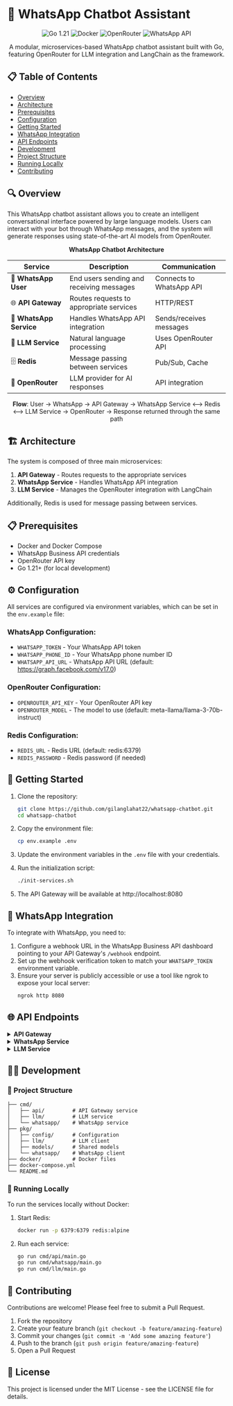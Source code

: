 # 🤖 WhatsApp Chatbot Assistant

<p align="center">
  <img src="https://img.shields.io/badge/Go-1.21-00ADD8?style=for-the-badge&logo=go" alt="Go 1.21" />
  <img src="https://img.shields.io/badge/Docker-Containerized-2496ED?style=for-the-badge&logo=docker" alt="Docker" />
  <img src="https://img.shields.io/badge/OpenRouter-AI_Integration-007ACC?style=for-the-badge" alt="OpenRouter" />
  <img src="https://img.shields.io/badge/WhatsApp-API-25D366?style=for-the-badge&logo=whatsapp" alt="WhatsApp API" />
</p>

<p align="center">
  A modular, microservices-based WhatsApp chatbot assistant built with Go, featuring OpenRouter for LLM integration and LangChain as the framework.
</p>

## 📋 Table of Contents

- [Overview](#-overview)
- [Architecture](#-architecture)
- [Prerequisites](#-prerequisites)
- [Configuration](#-configuration)
- [Getting Started](#-getting-started)
- [WhatsApp Integration](#-whatsapp-integration)
- [API Endpoints](#-api-endpoints)
- [Development](#-development)
- [Project Structure](#-project-structure)
- [Running Locally](#-running-locally)
- [Contributing](#-contributing)

## 🔍 Overview

This WhatsApp chatbot assistant allows you to create an intelligent conversational interface powered by large language models. Users can interact with your bot through WhatsApp messages, and the system will generate responses using state-of-the-art AI models from OpenRouter.

<div align="center">

**WhatsApp Chatbot Architecture**

| Service | Description | Communication |
|---------|-------------|---------------|
| 📱 **WhatsApp User** | End users sending and receiving messages | Connects to WhatsApp API |
| 🌐 **API Gateway** | Routes requests to appropriate services | HTTP/REST |
| 💬 **WhatsApp Service** | Handles WhatsApp API integration | Sends/receives messages |
| 🧠 **LLM Service** | Natural language processing | Uses OpenRouter API |
| 🗄️ **Redis** | Message passing between services | Pub/Sub, Cache |
| 🤖 **OpenRouter** | LLM provider for AI responses | API integration |

**Flow**: User → WhatsApp → API Gateway → WhatsApp Service ⟷ Redis ⟷ LLM Service → OpenRouter → Response returned through the same path

</div>

## 🏗 Architecture

The system is composed of three main microservices:

1. **API Gateway** - Routes requests to the appropriate services
2. **WhatsApp Service** - Handles WhatsApp API integration
3. **LLM Service** - Manages the OpenRouter integration with LangChain

Additionally, Redis is used for message passing between services.

## 📋 Prerequisites

- Docker and Docker Compose
- WhatsApp Business API credentials
- OpenRouter API key
- Go 1.21+ (for local development)

## ⚙️ Configuration

All services are configured via environment variables, which can be set in the `env.example` file:

### WhatsApp Configuration:
- `WHATSAPP_TOKEN` - Your WhatsApp API token
- `WHATSAPP_PHONE_ID` - Your WhatsApp phone number ID
- `WHATSAPP_API_URL` - WhatsApp API URL (default: https://graph.facebook.com/v17.0)

### OpenRouter Configuration:
- `OPENROUTER_API_KEY` - Your OpenRouter API key
- `OPENROUTER_MODEL` - The model to use (default: meta-llama/llama-3-70b-instruct)

### Redis Configuration:
- `REDIS_URL` - Redis URL (default: redis:6379)
- `REDIS_PASSWORD` - Redis password (if needed)

## 🚀 Getting Started

1. Clone the repository:
   ```bash
   git clone https://github.com/gilanglahat22/whatsapp-chatbot.git
   cd whatsapp-chatbot
   ```

2. Copy the environment file:
   ```bash
   cp env.example .env
   ```

3. Update the environment variables in the `.env` file with your credentials.

4. Run the initialization script:
   ```bash
   ./init-services.sh
   ```

5. The API Gateway will be available at http://localhost:8080

## 💬 WhatsApp Integration

To integrate with WhatsApp, you need to:

1. Configure a webhook URL in the WhatsApp Business API dashboard pointing to your API Gateway's `/webhook` endpoint.
2. Set up the webhook verification token to match your `WHATSAPP_TOKEN` environment variable.
3. Ensure your server is publicly accessible or use a tool like ngrok to expose your local server:
   ```bash
   ngrok http 8080
   ```

## 🌐 API Endpoints

<details>
<summary><b>API Gateway</b></summary>

- `GET /health` - Health check endpoint
- `GET /webhook` - WhatsApp webhook verification
- `POST /webhook` - WhatsApp message webhook
- `POST /generate` - LLM message generation
</details>

<details>
<summary><b>WhatsApp Service</b></summary>

- `GET /webhook` - WhatsApp webhook verification
- `POST /webhook` - WhatsApp message webhook
- `GET /health` - Health check endpoint
</details>

<details>
<summary><b>LLM Service</b></summary>

- `GET /health` - Health check endpoint
- `POST /generate` - LLM message generation
</details>

## 👨‍💻 Development

### 📁 Project Structure
```
├── cmd/
│   ├── api/         # API Gateway service
│   ├── llm/         # LLM service
│   └── whatsapp/    # WhatsApp service
├── pkg/
│   ├── config/      # Configuration
│   ├── llm/         # LLM client
│   ├── models/      # Shared models
│   └── whatsapp/    # WhatsApp client
├── docker/          # Docker files
├── docker-compose.yml
└── README.md
```

### 🔧 Running Locally

To run the services locally without Docker:

1. Start Redis:
   ```bash
   docker run -p 6379:6379 redis:alpine
   ```

2. Run each service:
   ```bash
   go run cmd/api/main.go
   go run cmd/whatsapp/main.go
   go run cmd/llm/main.go
   ```

## 🤝 Contributing

Contributions are welcome! Please feel free to submit a Pull Request.

1. Fork the repository
2. Create your feature branch (`git checkout -b feature/amazing-feature`)
3. Commit your changes (`git commit -m 'Add some amazing feature'`)
4. Push to the branch (`git push origin feature/amazing-feature`)
5. Open a Pull Request

## 📜 License

This project is licensed under the MIT License - see the LICENSE file for details.